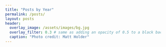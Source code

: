 ```yaml
---
title: "Posts by Year"
permalink: /posts/
layout: posts
header:
  overlay_image: /assets/images/bg.jpg
  overlay_filter: 0.3 # same as adding an opacity of 0.5 to a black background
  caption: "Photo credit: Matt Holder"
---
```

